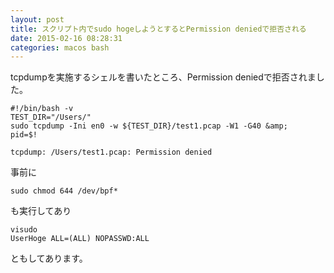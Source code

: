 ```yaml
---
layout: post
title: スクリプト内でsudo hogeしようとするとPermission deniedで拒否される
date: 2015-02-16 08:28:31
categories: macos bash
---
```

<p>tcpdumpを実施するシェルを書いたところ、Permission deniedで拒否されました。</p>

```
#!/bin/bash -v
TEST_DIR="/Users/"
sudo tcpdump -Ini en0 -w ${TEST_DIR}/test1.pcap -W1 -G40 &amp;
pid=$!

tcpdump: /Users/test1.pcap: Permission denied
```

<p>事前に</p>

```
sudo chmod 644 /dev/bpf*
```

<p>も実行してあり</p>

```
visudo
UserHoge ALL=(ALL) NOPASSWD:ALL
```

<p>ともしてあります。</p>
